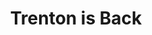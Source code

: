 ---
pid: pt60
title: Trenton is Back
location_transcription: Trenton Ave building
coordinates: "[-75.127217072287, 39.98149381097]"
zipcode: '19125'
gen_neighborhood: River Wards
neighborhood: Fishtown,Kensington
outside_phl: 
age: '29'
age_range: 20-29
instagram: 
image_file_name: pt_60.jpg
proposal_transcription: |-
  Place large Photo prints of Trenton Ave in the early 1900s to show the Kensington area in its industrial renaissance
  Will inspire residents to restore & rebuild Trenton Ave & surrounding area & encourage local craftsmanship
topic: History,Industrial,Neighborhoods,Uplifting
topic_summary: 0, 0, 0, 0
type: 2D,Image
keywords_other: 
credit: Noah Dickinson
image_labels: 
twitter: 
facebook: 
permalink: "/monuments/pt60/"
layout: item-page
---